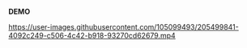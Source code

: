 **DEMO**



https://user-images.githubusercontent.com/105099493/205499841-4092c249-c506-4c42-b918-93270cd62679.mp4

